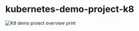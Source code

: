 # kubernetes-demo-project-k8
![K8 demo proect overview print](https://github.com/sankalpmax/kubernetes-demo-project-k8/assets/75304658/198f2114-6e8d-41ab-ad41-b5d93fa29a24)
